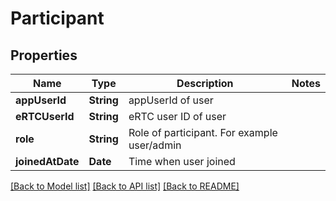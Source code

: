# Participant

## Properties
Name | Type | Description | Notes
------------ | ------------- | ------------- | -------------
**appUserId** | **String** | appUserId of user | 
**eRTCUserId** | **String** | eRTC user ID of user | 
**role** | **String** | Role of participant. For example user/admin | 
**joinedAtDate** | **Date** | Time when user joined | 

[[Back to Model list]](../README.md#documentation-for-models) [[Back to API list]](../README.md#documentation-for-api-endpoints) [[Back to README]](../README.md)


